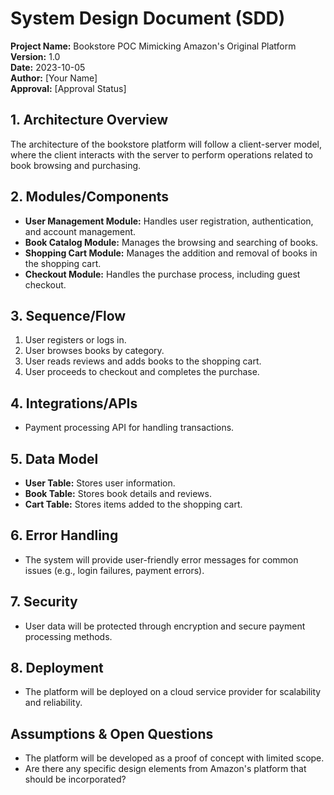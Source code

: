 # System Design Document (SDD)

**Project Name:** Bookstore POC Mimicking Amazon's Original Platform  
**Version:** 1.0  
**Date:** 2023-10-05  
**Author:** [Your Name]  
**Approval:** [Approval Status]

## 1. Architecture Overview  
The architecture of the bookstore platform will follow a client-server model, where the client interacts with the server to perform operations related to book browsing and purchasing.

## 2. Modules/Components  
- **User Management Module:** Handles user registration, authentication, and account management.  
- **Book Catalog Module:** Manages the browsing and searching of books.  
- **Shopping Cart Module:** Manages the addition and removal of books in the shopping cart.  
- **Checkout Module:** Handles the purchase process, including guest checkout.

## 3. Sequence/Flow  
1. User registers or logs in.  
2. User browses books by category.  
3. User reads reviews and adds books to the shopping cart.  
4. User proceeds to checkout and completes the purchase.

## 4. Integrations/APIs  
- Payment processing API for handling transactions.

## 5. Data Model  
- **User Table:** Stores user information.  
- **Book Table:** Stores book details and reviews.  
- **Cart Table:** Stores items added to the shopping cart.

## 6. Error Handling  
- The system will provide user-friendly error messages for common issues (e.g., login failures, payment errors).

## 7. Security  
- User data will be protected through encryption and secure payment processing methods.

## 8. Deployment  
- The platform will be deployed on a cloud service provider for scalability and reliability.

## Assumptions & Open Questions  
- The platform will be developed as a proof of concept with limited scope.  
- Are there any specific design elements from Amazon's platform that should be incorporated?